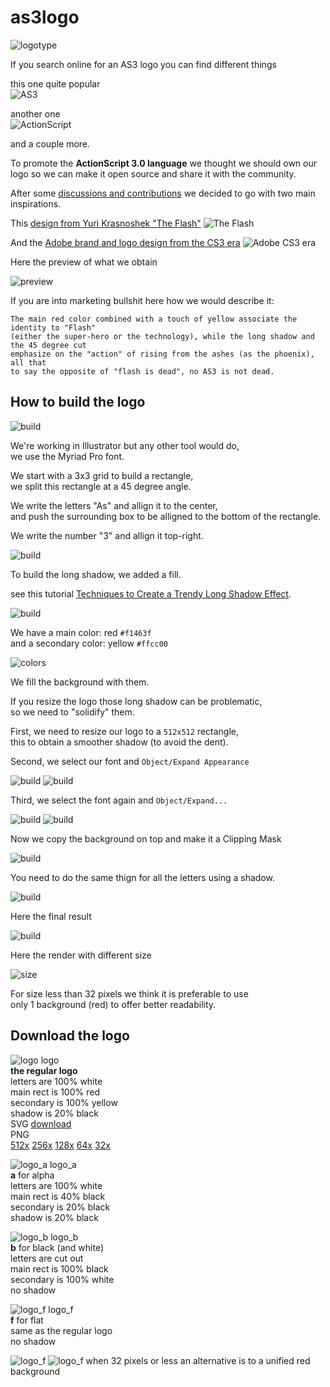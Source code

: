 as3logo
=======

![logotype](img/logotype.png)

If you search online for an AS3 logo you can find different things

this one quite popular  
![AS3](img/old_AS3.png)

another one  
![ActionScript](img/old_ActionScript.jpg)

and a couple more.


To promote the **ActionScript 3.0 language** we thought we should own our logo so we can make it open source and share it with the community.

After some [discussions and contributions](https://github.com/as3lang/www.as3lang.org/issues/2) we decided to go with two main inspirations.

This [design from Yuri Krasnoshek "The Flash"](https://www.behance.net/gallery/24661125/Flash-Flat-Free)
![The Flash](img/TheFlash.png)

And the [Adobe brand and logo design from the CS3 era](http://veerle-v2.duoh.com/blog/comments/the_new_adobe_icons_and_branding/)
![Adobe CS3 era](img/Adobe_CS3_era.jpg)


Here the preview of what we obtain

![preview](img/as3lang_logotype.png)


If you are into marketing bullshit here how we would describe it:

    The main red color combined with a touch of yellow associate the identity to "Flash"
    (either the super-hero or the technology), while the long shadow and the 45 degree cut
    emphasize on the "action" of rising from the ashes (as the phoenix), all that
    to say the opposite of "flash is dead", no AS3 is not dead.


How to build the logo
---------------------

![build](img/build.png)

We're working in Illustrator but any other tool would do,  
we use the Myriad Pro font.


We start with a 3x3 grid to build a rectangle,  
we split this rectangle at a 45 degree angle.

We write the letters "As" and allign it to the center,  
and push the surrounding box to be alligned to the bottom of the rectangle.

We write the number "3" and allign it top-right.

![build](img/build_01.png)

To build the long shadow, we added a fill.

see this tutorial [Techniques to Create a Trendy Long Shadow Effect](http://design.tutsplus.com/tutorials/quick-tip-techniques-to-create-a-trendy-long-shadow-effect--vector-14473).


![build](img/build_02.png)

We have a main color: red `#f1463f`  
and a secondary color: yellow `#ffcc00`

![colors](img/colors.png)

We fill the background with them.


If you resize the logo those long shadow can be problematic,  
so we need to "solidify" them.

First, we need to resize our logo to a `512x512` rectangle,  
this to obtain a smoother shadow (to avoid the dent).

Second, we select our font and `Object/Expand Appearance`

![build](img/build_03.png)
![build](img/build_04.png)

Third, we select the font again and `Object/Expand...`

![build](img/build_05.png)
![build](img/build_06.png)

Now we copy the background on top and make it a Clipping Mask

![build](img/build_07.png)

You need to do the same thign for all the letters using a shadow.

![build](img/build_08.png)

Here the final result

![build](img/build_09.png)


Here the render with different size

![size](img/size.png)

For size less than 32 pixels we think it is preferable to use  
only 1 background (red) to offer better readability.


Download the logo
-----------------

![logo](sources/logo_64x64.png)
logo  
**the regular logo**  
letters are 100% white  
main rect is 100% red  
secondary is 100% yellow  
shadow is 20% black  
SVG [download](sources/logo.svg)  
PNG  
[512x](sources/logo_512x512.png)
[256x](sources/logo_256x256.png)
[128x](sources/logo_128x128.png)
[64x](sources/logo_64x64.png)
[32x](sources/logo_32x32.png)


![logo_a](sources/logo_a_64x64.png)
logo_a  
**a** for alpha  
letters are 100% white  
main rect is 40% black  
secondary is 20% black  
shadow is 20% black


![logo_b](sources/logo_b_64x64.png)
logo_b  
**b** for black (and white)  
letters are cut out  
main rect is 100% black  
secondary is 100% white  
no shadow

![logo_f](sources/logo_f_64x64.png)
logo_f  
**f** for flat  
same as the regular logo  
no shadow

![logo_f](sources/logo_f_32x32.png)
![logo_f](sources/logo_f2_32x32.png)
when 32 pixels or less an alternative is to a unified red background





